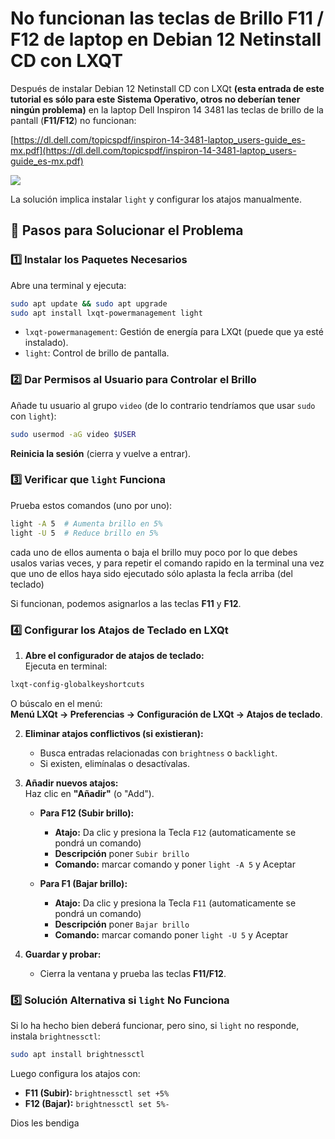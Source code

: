 # No funcionan las teclas de Brillo F11 / F12 de laptop en Debian 12 Netinstall CD con LXQT

Después de instalar Debian 12 Netinstall CD con LXQt **(esta entrada de este tutorial es sólo para este Sistema Operativo, otros no deberían tener ningún problema)** en la laptop Dell Inspiron 14 3481 las teclas de brillo de la pantall (**F11/F12**) no funcionan:

[https://dl.dell.com/topicspdf/inspiron-14-3481-laptop_users-guide_es-mx.pdf](https://dl.dell.com/topicspdf/inspiron-14-3481-laptop_users-guide_es-mx.pdf)

![](https://blogger.googleusercontent.com/img/b/R29vZ2xl/AVvXsEiZSQ42oRngPd2Sbn1-Ruj7EhLmD7ghXhv7elp7Q8J2FDvgq06FJowq08kb0fgADge4-nhIfgcMd0ykDMF0YC-Eho6aNKMz2vhMqFwtCh1lDsFotWnlsoUE3vbG4spksw1CBMnzsQ-guUJ9Ybh20RSx_ySwazGRUaKrhJqv3RS-l7mt84yq1ZjS6oSGOpE/s16000/20250716-211721%20teclas%20de%20control%20de%20brillo%20en%20Laptop%20Dell%20Inspiron%203481.png)

La solución implica instalar `light` y configurar los atajos manualmente.

## 📌 Pasos para Solucionar el Problema

### **1️⃣ Instalar los Paquetes Necesarios**
Abre una terminal y ejecuta:

```bash
sudo apt update && sudo apt upgrade
sudo apt install lxqt-powermanagement light
```

- `lxqt-powermanagement`: Gestión de energía para LXQt (puede que ya esté instalado).
- `light`: Control de brillo de pantalla.

### **2️⃣ Dar Permisos al Usuario para Controlar el Brillo**
Añade tu usuario al grupo `video` (de lo contrario tendríamos que usar `sudo` con `light`):

```bash
sudo usermod -aG video $USER
```
**Reinicia la sesión** (cierra y vuelve a entrar).

### **3️⃣ Verificar que `light` Funciona**
Prueba estos comandos (uno por uno):

```bash
light -A 5  # Aumenta brillo en 5%
light -U 5  # Reduce brillo en 5%
```
cada uno de ellos aumenta o baja el brillo muy poco por lo que debes usalos varias veces, y para repetir el comando rapido en la terminal una vez que uno de ellos haya sido ejecutado sólo aplasta la fecla arriba (del teclado)

Si funcionan, podemos asignarlos a las teclas **F11** y **F12**.

### **4️⃣ Configurar los Atajos de Teclado en LXQt**
1. **Abre el configurador de atajos de teclado:**  
   Ejecuta en terminal:

```bash
lxqt-config-globalkeyshortcuts
```

   O búscalo en el menú:  
   **Menú LXQt → Preferencias → Configuración de LXQt → Atajos de teclado**.

2. **Eliminar atajos conflictivos (si existieran):**  
   - Busca entradas relacionadas con `brightness` o `backlight`.  
   - Si existen, elimínalas o desactívalas.

3. **Añadir nuevos atajos:**  
   Haz clic en **"Añadir"** (o "Add").  
   
   - **Para F12 (Subir brillo):**  
     - **Atajo:** Da clic y presiona la Tecla `F12` (automaticamente se pondrá un comando)
     - **Descripción** poner `Subir brillo`
     - **Comando:** marcar comando y poner `light -A 5`  y Aceptar

     
   - **Para F1 (Bajar brillo):**  
     - **Atajo:** Da clic y presiona la Tecla `F11` (automaticamente se pondrá un comando)
     - **Descripción** poner `Bajar brillo`
     - **Comando:** marcar comando poner `light -U 5` y Aceptar


4. **Guardar y probar:**  
   - Cierra la ventana y prueba las teclas **F11/F12**.

### **5️⃣ Solución Alternativa si `light` No Funciona**
Si lo ha hecho bien deberá funcionar, pero sino, si `light` no responde, instala `brightnessctl`:

```bash
sudo apt install brightnessctl
```

Luego configura los atajos con:
- **F11 (Subir):** `brightnessctl set +5%`  
- **F12 (Bajar):** `brightnessctl set 5%-`  

Dios les bendiga